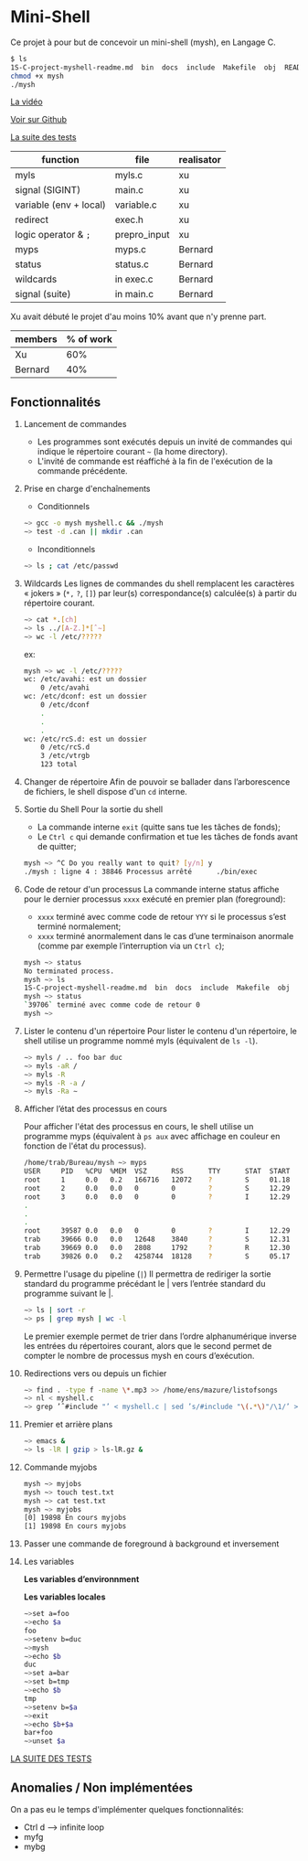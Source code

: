 # Mini-Shell

Ce projet à pour but de concevoir un mini-shell (mysh), en Langage C.

```bash
$ ls
1S-C-project-myshell-readme.md  bin  docs  include  Makefile  obj  README.md  mysh  src  test_mysh.md
chmod +x mysh
./mysh
```

[La vidéo](https://drive.google.com/file/d/11YxA0DOFH0yJBsS8oTgiCZeZPF8kfljN/view?usp=sharing)

[Voir sur Github](https://github.com/esept/mysh/tree/main)

[La suite des tests](./docs/test_mysh.md)

| function               | file         | realisator |
| ---------------------- | ------------ | ---------- |
| myls                   | myls.c       | xu         |
| signal (SIGINT)        | main.c       | xu         |
| variable (env + local) | variable.c   | xu         |
| redirect               | exec.h       | xu         |
| logic operator & `;`   | prepro_input | xu         |
| myps                   | myps.c       | Bernard    |
| status                 | status.c     | Bernard    |
| wildcards              | in exec.c    | Bernard    |
| signal (suite)         | in main.c    | Bernard    |

Xu avait débuté le projet d'au moins 10% avant que n'y prenne part.

| members | % of work |
| ------- | --------- |
| Xu      | 60%       |
| Bernard | 40%       |

## Fonctionnalités

1. Lancement de commandes
    - Les programmes sont exécutés depuis un invité de commandes qui indique le répertoire courant `~` (la home directory).
    - L'invité de commande est réaffiché à la fin de l'exécution de la commande précédente.

2. Prise en charge d'enchaînements
    - Conditionnels

    ```bash
    ∼> gcc -o mysh myshell.c && ./mysh
    ∼> test -d .can || mkdir .can
    ```

    - Inconditionnels

    ```bash
    ∼> ls ; cat /etc/passwd
    ```

3. Wildcards
    Les lignes de commandes du shell remplacent les caractères « jokers » (`*,` `?`, `[]`) par leur(s) correspondance(s) calculée(s) à partir du répertoire courant.

    ```bash
    ∼> cat *.[ch]
    ∼> ls ../[A-Z.]*[ˆ∼]
    ∼> wc -l /etc/?????
    ```

    ex:

    ```bash
    mysh ~> wc -l /etc/?????
    wc: /etc/avahi: est un dossier
        0 /etc/avahi
    wc: /etc/dconf: est un dossier
        0 /etc/dconf
        .
        .
        .
    wc: /etc/rcS.d: est un dossier
        0 /etc/rcS.d
        3 /etc/vtrgb
        123 total
    ```

4. Changer de répertoire
    Afin de pouvoir se ballader dans l’arborescence de fichiers, le shell dispose d'un `cd` interne.

5. Sortie du Shell
    Pour la sortie du shell
    - La commande interne `exit` (quitte sans tue les tâches de fonds);
    - Le `Ctrl c` qui demande confirmation et tue les tâches de fonds avant de quitter;

    ```bash
    mysh ~> ^C Do you really want to quit? [y/n] y
    ./mysh : ligne 4 : 38846 Processus arrêté      ./bin/exec
    ```

6. Code de retour d'un processus
    La commande interne status affiche pour le dernier processus `xxxx` exécuté en premier plan (foreground):
    - `xxxx` terminé avec comme code de retour `YYY` si le processus s’est terminé normalement;
    - `xxxx` terminé anormalement dans le cas d’une terminaison anormale (comme par exemple l’interruption via un `Ctrl c`);

    ```bash
    mysh ~> status
    No terminated process.
    mysh ~> ls
    1S-C-project-myshell-readme.md  bin  docs  include  Makefile  obj  README.md  mysh  src  test.m  test_mysh.md
    mysh ~> status
    `39706` terminé avec comme code de retour 0
    mysh ~> 
    ```

7. Lister le contenu d'un répertoire
    Pour lister le contenu d'un répertoire, le shell utilise un programme nommé myls (équivalent de `ls -l`).

    ```bash
    ∼> myls / .. foo bar duc
    ∼> myls -aR /
    ∼> myls -R
    ∼> myls -R -a /
    ∼> myls -Ra ∼
    ```

8. Afficher l’état des processus en cours

    Pour afficher l'état des processus en cours, le shell utilise un programme myps (équivalent à `ps aux` avec affichage en couleur en fonction de l'état du processus).

    ```bash
    /home/trab/Bureau/mysh ~> myps
    USER     PID   %CPU  %MEM  VSZ      RSS      TTY      STAT  START    TIME     COMMAND 
    root     1     0.0   0.2   166716   12072    ?        S     01.18    00:00:50 (systemd)
    root     2     0.0   0.0   0        0        ?        S     12.29    00:00:00 (kthreadd)
    root     3     0.0   0.0   0        0        ?        I     12.29    00:00:00 (rcu_gp)
    .
    .
    .
    root     39587 0.0   0.0   0        0        ?        I     12.29    00:00:00 (kworker/3:2)
    trab     39666 0.0   0.0   12648    3840     ?        S     12.31    00:00:00 (mysh)
    trab     39669 0.0   0.0   2808     1792     ?        R     12.30    00:00:00 (exec)
    trab     39826 0.0   0.2   4258744  18128    ?        S     05.17    00:00:00 (cpptools-srv)
    ```

9. Permettre l'usage du pipeline (`|`)
    Il permettra de rediriger la sortie standard du programme précédant le | vers l’entrée standard du programme suivant le |.

    ```bash
    ∼> ls | sort -r
    ∼> ps | grep mysh | wc -l
    ```

    Le premier exemple permet de trier dans l’ordre alphanumérique inverse les entrées du répertoires courant, alors que le second permet de compter le nombre de processus mysh en cours d’exécution.

10. Redirections vers ou depuis un fichier

    ```bash
    ∼> find . -type f -name \*.mp3 >> /home/ens/mazure/listofsongs
    ∼> nl < myshell.c
    ∼> grep ’ˆ#include "’ < myshell.c | sed ’s/#include "\(.*\)"/\1/’ > dependencies
    ```

11. Premier et arrière plans

    ```bash
    ∼> emacs &
    ∼> ls -lR | gzip > ls-lR.gz &
    ```

12. Commande myjobs

    ```bash
    mysh ~> myjobs
    mysh ~> touch test.txt
    mysh ~> cat test.txt
    mysh ~> myjobs
    [0] 19898 En cours myjobs
    [1] 19898 En cours myjobs
    ```

13. Passer une commande de foreground à background et inversement

14. Les variables

    **Les variables d’environnment**

    **Les variables locales**

    ```bash
    ∼>set a=foo
    ∼>echo $a
    foo
    ∼>setenv b=duc
    ∼>mysh
    ∼>echo $b
    duc
    ∼>set a=bar
    ∼>set b=tmp
    ∼>echo $b
    tmp
    ∼>setenv b=$a
    ∼>exit
    ∼>echo $b+$a
    bar+foo
    ∼>unset $a
    ```

[LA SUITE DES TESTS](./docs/test_mysh.md)

## Anomalies / Non implémentées

On a pas eu le temps d'implémenter quelques fonctionnalités:

- Ctrl d --> infinite loop
- myfg
- mybg
